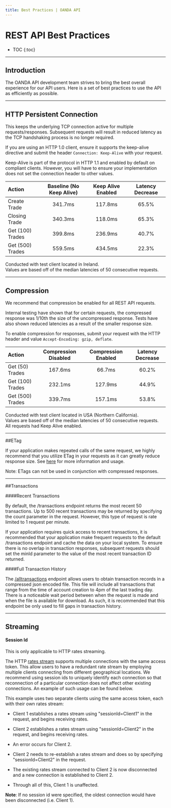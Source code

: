 ```yaml
---
title: Best Practices | OANDA API
---
```



# REST API Best Practices


* TOC
{:toc}

----------------------------

## Introduction

The OANDA API development team strives to bring the best overall experience for our API users. Here is a set of best practices to use the API as efficiently as possible.

----------------------------

## HTTP Persistent Connection

This keeps the underlying TCP connection active for multiple requests/responses. Subsequent requests will result in reduced latency as the TCP handshaking process is no longer required.

If you are using an HTTP 1.0 client, ensure it supports the keep-alive directive and submit the header `Connection: Keep-Alive` with your request.

Keep-Alive is part of the protocol in HTTP 1.1 and enabled by default on compliant clients. However, you will have to ensure your implementation does not set the connection header to other values.


|Action | Baseline (No Keep Alive) | Keep Alive Enabled | Latency Decrease |
|:---|:---:|:---:|:---:|
|Create Trade|341.7ms|117.8ms|65.5%|
|Closing Trade|340.3ms|118.0ms|65.3%|
|Get (100) Trades|399.8ms|236.9ms|40.7%|
|Get (500) Trades|559.5ms|434.5ms|22.3%|

<p class="best-practice-footnote">Conducted with test client located in Ireland.<br/>
Values are based off of the median latencies of 50 consecutive requests.</p>

----------------------------

## Compression

We recommend that compression be enabled for all REST API requests.

Internal testing have shown that for certain requests, the compressed response was 1/10th the size of the uncompressed response.   Tests have also shown reduced latencies as a result of the smaller response size.

To enable compression for responses, submit your request with the HTTP header and value `Accept-Encoding: gzip, deflate`.


|Action|Compression Disabled|Compression Enabled|Latency Decrease|
|:---|:---:|:---:|:---:|
|Get (50) Trades|167.6ms|66.7ms|60.2%|
|Get (100) Trades|232.1ms|127.9ms|44.9%|
|Get (500) Trades|339.7ms|157.1ms|53.8%|

<p class="best-practice-footnote">Conducted with test client located in USA (Northern California). <br/> 
Values are based off of the median latencies of 50 consecutive requests.<br/>
All requests had Keep Alive enabled.</p>

----------------------------

##ETag

If your application makes repeated calls of the same request, we highly recommend that you utilize ETag in your requests as it can greatly reduce response size.  See [here](/docs/v1/guide/#etag) for more information and usage.

Note: ETags can not be used in conjunction with compressed responses.

----------------------------

##Transactions

####Recent Transactions 

By default, the /transactions endpoint returns the most recent 50 transactions.  Up to 500 recent transactions may be returned by specifying the count parameter in the request.  However, this type of request is rate limited to 1 request per minute.

If your application requires quick access to recent transactions, it is recommended that your application make frequent requests to the default /transactions endpoint and cache the data on your local system.  To ensure there is no overlap in transaction responses, subsequent requests should set the minId parameter to the value of the most recent transaction ID returned.

####Full Transaction History

The [/alltransactions](/docs/v1/transactions/#get-full-account-history) endpoint allows users to obtain transaction records in a compressed json encoded file.  This file will include all transactions that range from the time of account creation to 4pm of the last trading day. There is a noticeable wait period between when the request is made and when the file is available for download. As such, it is recommended that this endpoint be only used to fill gaps in transaction history.

----------------------------

## Streaming

#### Session Id

This is only applicable to HTTP rates streaming.

The HTTP [rates stream](/docs/v1/stream/#rates-streaming) supports multiple connections with the same access token. This allow users to have a redundant rate stream by employing multiple clients connecting from different geographical locations.  We recommend using session ids to uniquely identify each connection so that reconnection of a particular connection does not affect other existing connections. An example of such usage can be found below.

This example uses two separate clients using the same access token, each with their own rates stream:

* Client 1 establishes a rates stream using "sessionId=Client1" in the request, and begins receiving rates.

* Client 2 establishes a rates stream using "sessionId=Client2" in the request, and begins receiving rates.

* An error occurs for Client 2.

* Client 2 needs to re-establish a rates stream and does so by specifying "sessionId=Client2" in the request.

* The existing rates stream connected to Client 2 is now disconnected and a new connection is established to Client 2.

* Through all of this, Client 1 is unaffected.

__Note__: If no session id were specified, the oldest connection would have been disconnected (i.e. Client 1).

